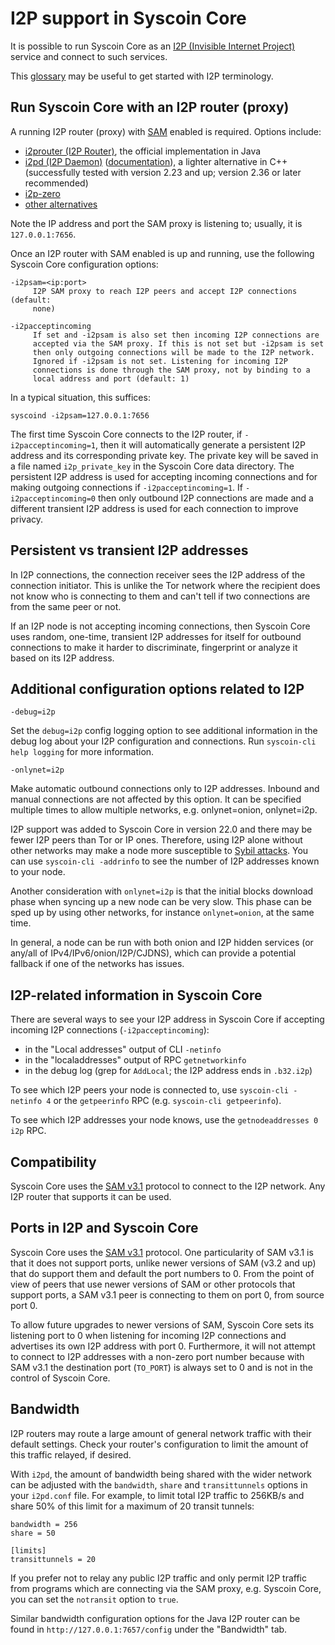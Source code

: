 # I2P support in Syscoin Core

It is possible to run Syscoin Core as an
[I2P (Invisible Internet Project)](https://en.wikipedia.org/wiki/I2P)
service and connect to such services.

This [glossary](https://geti2p.net/en/about/glossary) may be useful to get
started with I2P terminology.

## Run Syscoin Core with an I2P router (proxy)

A running I2P router (proxy) with [SAM](https://geti2p.net/en/docs/api/samv3)
enabled is required. Options include:

- [i2prouter (I2P Router)](https://geti2p.net), the official implementation in
  Java
- [i2pd (I2P Daemon)](https://github.com/PurpleI2P/i2pd)
  ([documentation](https://i2pd.readthedocs.io/en/latest)), a lighter
  alternative in C++ (successfully tested with version 2.23 and up; version 2.36
  or later recommended)
- [i2p-zero](https://github.com/i2p-zero/i2p-zero)
- [other alternatives](https://en.wikipedia.org/wiki/I2P#Routers)

Note the IP address and port the SAM proxy is listening to; usually, it is
`127.0.0.1:7656`.

Once an I2P router with SAM enabled is up and running, use the following Syscoin
Core configuration options:

```
-i2psam=<ip:port>
     I2P SAM proxy to reach I2P peers and accept I2P connections (default:
     none)

-i2pacceptincoming
     If set and -i2psam is also set then incoming I2P connections are
     accepted via the SAM proxy. If this is not set but -i2psam is set
     then only outgoing connections will be made to the I2P network.
     Ignored if -i2psam is not set. Listening for incoming I2P
     connections is done through the SAM proxy, not by binding to a
     local address and port (default: 1)
```

In a typical situation, this suffices:

```
syscoind -i2psam=127.0.0.1:7656
```

The first time Syscoin Core connects to the I2P router, if
`-i2pacceptincoming=1`, then it will automatically generate a persistent I2P
address and its corresponding private key. The private key will be saved in a
file named `i2p_private_key` in the Syscoin Core data directory. The persistent
I2P address is used for accepting incoming connections and for making outgoing
connections if `-i2pacceptincoming=1`. If `-i2pacceptincoming=0` then only
outbound I2P connections are made and a different transient I2P address is used
for each connection to improve privacy.

## Persistent vs transient I2P addresses

In I2P connections, the connection receiver sees the I2P address of the
connection initiator. This is unlike the Tor network where the recipient does
not know who is connecting to them and can't tell if two connections are from
the same peer or not.

If an I2P node is not accepting incoming connections, then Syscoin Core uses
random, one-time, transient I2P addresses for itself for outbound connections
to make it harder to discriminate, fingerprint or analyze it based on its I2P
address.

## Additional configuration options related to I2P

```
-debug=i2p
```

Set the `debug=i2p` config logging option to see additional information in the
debug log about your I2P configuration and connections. Run `syscoin-cli help
logging` for more information.

```
-onlynet=i2p
```

Make automatic outbound connections only to I2P addresses. Inbound and manual
connections are not affected by this option. It can be specified multiple times
to allow multiple networks, e.g. onlynet=onion, onlynet=i2p.

I2P support was added to Syscoin Core in version 22.0 and there may be fewer I2P
peers than Tor or IP ones. Therefore, using I2P alone without other networks may
make a node more susceptible to [Sybil
attacks](https://en.syscoin.it/wiki/Weaknesses#Sybil_attack). You can use
`syscoin-cli -addrinfo` to see the number of I2P addresses known to your node.

Another consideration with `onlynet=i2p` is that the initial blocks download
phase when syncing up a new node can be very slow. This phase can be sped up by
using other networks, for instance `onlynet=onion`, at the same time.

In general, a node can be run with both onion and I2P hidden services (or
any/all of IPv4/IPv6/onion/I2P/CJDNS), which can provide a potential fallback if
one of the networks has issues.

## I2P-related information in Syscoin Core

There are several ways to see your I2P address in Syscoin Core if accepting
incoming I2P connections (`-i2pacceptincoming`):
- in the "Local addresses" output of CLI `-netinfo`
- in the "localaddresses" output of RPC `getnetworkinfo`
- in the debug log (grep for `AddLocal`; the I2P address ends in `.b32.i2p`)

To see which I2P peers your node is connected to, use `syscoin-cli -netinfo 4`
or the `getpeerinfo` RPC (e.g. `syscoin-cli getpeerinfo`).

To see which I2P addresses your node knows, use the `getnodeaddresses 0 i2p`
RPC.

## Compatibility

Syscoin Core uses the [SAM v3.1](https://geti2p.net/en/docs/api/samv3) protocol
to connect to the I2P network. Any I2P router that supports it can be used.

## Ports in I2P and Syscoin Core

Syscoin Core uses the [SAM v3.1](https://geti2p.net/en/docs/api/samv3)
protocol. One particularity of SAM v3.1 is that it does not support ports,
unlike newer versions of SAM (v3.2 and up) that do support them and default the
port numbers to 0. From the point of view of peers that use newer versions of
SAM or other protocols that support ports, a SAM v3.1 peer is connecting to them
on port 0, from source port 0.

To allow future upgrades to newer versions of SAM, Syscoin Core sets its
listening port to 0 when listening for incoming I2P connections and advertises
its own I2P address with port 0. Furthermore, it will not attempt to connect to
I2P addresses with a non-zero port number because with SAM v3.1 the destination
port (`TO_PORT`) is always set to 0 and is not in the control of Syscoin Core.

## Bandwidth

I2P routers may route a large amount of general network traffic with their
default settings. Check your router's configuration to limit the amount of this
traffic relayed, if desired.

With `i2pd`, the amount of bandwidth being shared with the wider network can be
adjusted with the `bandwidth`, `share` and `transittunnels` options in your
`i2pd.conf` file. For example, to limit total I2P traffic to 256KB/s and share
50% of this limit for a maximum of 20 transit tunnels:

```
bandwidth = 256
share = 50

[limits]
transittunnels = 20
```

If you prefer not to relay any public I2P traffic and only permit I2P traffic
from programs which are connecting via the SAM proxy, e.g. Syscoin Core, you
can set the `notransit` option to `true`.

Similar bandwidth configuration options for the Java I2P router can be found in
`http://127.0.0.1:7657/config` under the "Bandwidth" tab.
